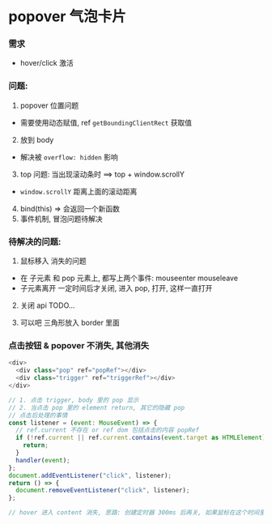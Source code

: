 # popover 气泡卡片

### 需求
- hover/click 激活


### 问题: 
1. popover 位置问题
  - 需要使用动态赋值, ref `getBoundingClientRect` 获取值
2. 放到 body
  - 解决被 `overflow: hidden` 影响
3. top 问题: 当出现滚动条时 ==> top + window.scrollY
  - `window.scrollY` 距离上面的滚动距离
4. bind(this) => 会返回一个新函数
5. 事件机制, 冒泡问题待解决


### 待解决的问题:
1. 鼠标移入 消失的问题
  - 在 子元素 和 pop 元素上, 都写上两个事件: mouseenter mouseleave
  - 子元素离开 一定时间后才关闭, 进入 pop, 打开, 这样一直打开
2. 关闭 api TODO...

3. 可以吧 三角形放入 border 里面


### 点击按钮 & popover 不消失, 其他消失
```js
<div>
  <div class="pop" ref="popRef"></div>
  <div class="trigger" ref="triggerRef"></div>
</div>

// 1. 点击 trigger, body 里的 pop 显示
// 2. 当点击 pop 里的 element return, 其它的隐藏 pop
// 点击后处理的事情
const listener = (event: MouseEvent) => {
  // ref.current 不存在 or ref dom 包括点击的内容 popRef
  if (!ref.current || ref.current.contains(event.target as HTMLElement)) {
    return;
  }
  handler(event);
};
document.addEventListener("click", listener);
return () => {
  document.removeEventListener("click", listener);
};

// hover 进入 content 消失, 思路: 创建定时器 300ms 后再关, 如果鼠标在这个时间里进入了 不管, 反之. 鼠标离开不进入就关了
```
